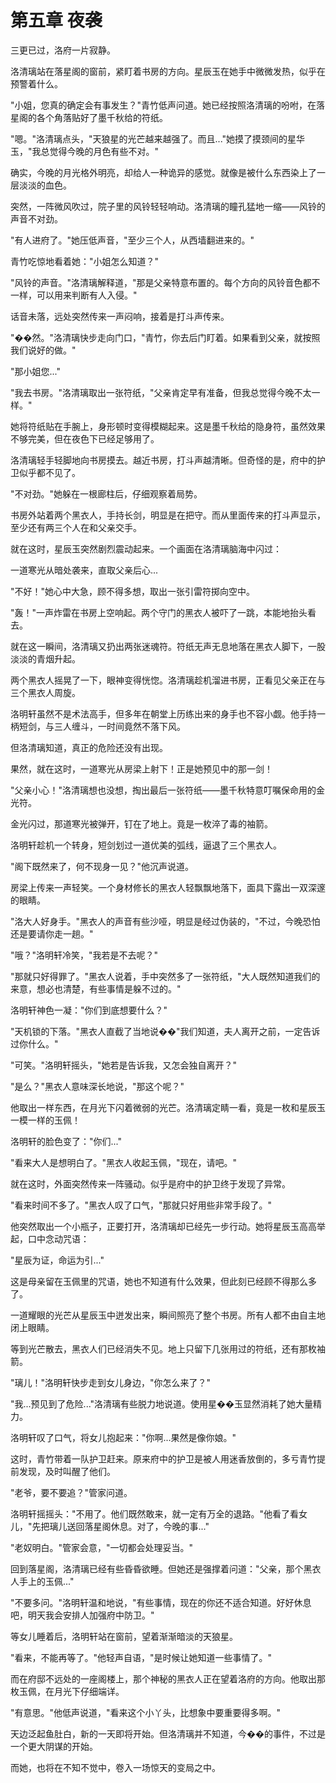 # 第五章 夜袭

三更已过，洛府一片寂静。

洛清璃站在落星阁的窗前，紧盯着书房的方向。星辰玉在她手中微微发热，似乎在预警着什么。

"小姐，您真的确定会有事发生？"青竹低声问道。她已经按照洛清璃的吩咐，在落星阁的各个角落贴好了墨千秋给的符纸。

"嗯。"洛清璃点头，"天狼星的光芒越来越强了。而且..."她摸了摸颈间的星华玉，"我总觉得今晚的月色有些不对。"

确实，今晚的月光格外明亮，却给人一种诡异的感觉。就像是被什么东西染上了一层淡淡的血色。

突然，一阵微风吹过，院子里的风铃轻轻响动。洛清璃的瞳孔猛地一缩——风铃的声音不对劲。

"有人进府了。"她压低声音，"至少三个人，从西墙翻进来的。"

青竹吃惊地看着她："小姐怎么知道？"

"风铃的声音。"洛清璃解释道，"那是父亲特意布置的。每个方向的风铃音色都不一样，可以用来判断有人入侵。"

话音未落，远处突然传来一声闷响，接着是打斗声传来。

"��然。"洛清璃快步走向门口，"青竹，你去后门盯着。如果看到父亲，就按照我们说好的做。"

"那小姐您..."

"我去书房。"洛清璃取出一张符纸，"父亲肯定早有准备，但我总觉得今晚不太一样。"

她将符纸贴在手腕上，身形顿时变得模糊起来。这是墨千秋给的隐身符，虽然效果不够完美，但在夜色下已经足够用了。

洛清璃轻手轻脚地向书房摸去。越近书房，打斗声越清晰。但奇怪的是，府中的护卫似乎都不见了。

"不对劲。"她躲在一根廊柱后，仔细观察着局势。

书房外站着两个黑衣人，手持长剑，明显是在把守。而从里面传来的打斗声显示，至少还有两三个人在和父亲交手。

就在这时，星辰玉突然剧烈震动起来。一个画面在洛清璃脑海中闪过：

一道寒光从暗处袭来，直取父亲后心...

"不好！"她心中大急，顾不得多想，取出一张引雷符掷向空中。

"轰！"一声炸雷在书房上空响起。两个守门的黑衣人被吓了一跳，本能地抬头看去。

就在这一瞬间，洛清璃又扔出两张迷魂符。符纸无声无息地落在黑衣人脚下，一股淡淡的青烟升起。

两个黑衣人摇晃了一下，眼神变得恍惚。洛清璃趁机溜进书房，正看见父亲正在与三个黑衣人周旋。

洛明轩虽然不是术法高手，但多年在朝堂上历练出来的身手也不容小觑。他手持一柄短剑，与三人缠斗，一时间竟然不落下风。

但洛清璃知道，真正的危险还没有出现。

果然，就在这时，一道寒光从房梁上射下！正是她预见中的那一剑！

"父亲小心！"洛清璃想也没想，掏出最后一张符纸——墨千秋特意叮嘱保命用的金光符。

金光闪过，那道寒光被弹开，钉在了地上。竟是一枚淬了毒的袖箭。

洛明轩趁机一个转身，短剑划过一道优美的弧线，逼退了三个黑衣人。

"阁下既然来了，何不现身一见？"他沉声说道。

房梁上传来一声轻笑。一个身材修长的黑衣人轻飘飘地落下，面具下露出一双深邃的眼睛。

"洛大人好身手。"黑衣人的声音有些沙哑，明显是经过伪装的，"不过，今晚恐怕还是要请你走一趟。"

"哦？"洛明轩冷笑，"我若是不去呢？"

"那就只好得罪了。"黑衣人说着，手中突然多了一张符纸，"大人既然知道我们的来意，想必也清楚，有些事情是躲不过的。"

洛明轩神色一凝："你们到底想要什么？"

"天机锁的下落。"黑衣人直截了当地说��"我们知道，夫人离开之前，一定告诉过你什么。"

"可笑。"洛明轩摇头，"她若是告诉我，又怎会独自离开？"

"是么？"黑衣人意味深长地说，"那这个呢？"

他取出一样东西，在月光下闪着微弱的光芒。洛清璃定睛一看，竟是一枚和星辰玉一模一样的玉佩！

洛明轩的脸色变了："你们..."

"看来大人是想明白了。"黑衣人收起玉佩，"现在，请吧。"

就在这时，外面突然传来一阵骚动。似乎是府中的护卫终于发现了异常。

"看来时间不多了。"黑衣人叹了口气，"那就只好用些非常手段了。"

他突然取出一个小瓶子，正要打开，洛清璃却已经先一步行动。她将星辰玉高高举起，口中念动咒语：

"星辰为证，命运为引..."

这是母亲留在玉佩里的咒语，她也不知道有什么效果，但此刻已经顾不得那么多了。

一道耀眼的光芒从星辰玉中迸发出来，瞬间照亮了整个书房。所有人都不由自主地闭上眼睛。

等到光芒散去，黑衣人们已经消失不见。地上只留下几张用过的符纸，还有那枚袖箭。

"璃儿！"洛明轩快步走到女儿身边，"你怎么来了？"

"我...预见到了危险..."洛清璃有些脱力地说道。使用星��玉显然消耗了她大量精力。

洛明轩叹了口气，将女儿抱起来："你啊...果然是像你娘。"

这时，青竹带着一队护卫赶来。原来府中的护卫是被人用迷香放倒的，多亏青竹提前发现，及时叫醒了他们。

"老爷，要不要追？"管家问道。

洛明轩摇摇头："不用了。他们既然敢来，就一定有万全的退路。"他看了看女儿，"先把璃儿送回落星阁休息。对了，今晚的事..."

"老奴明白。"管家会意，"一切都会处理妥当。"

回到落星阁，洛清璃已经有些昏昏欲睡。但她还是强撑着问道："父亲，那个黑衣人手上的玉佩..."

"不要多问。"洛明轩温和地说，"有些事情，现在的你还不适合知道。好好休息吧，明天我会安排人加强府中防卫。"

等女儿睡着后，洛明轩站在窗前，望着渐渐暗淡的天狼星。

"看来，不能再等了。"他轻声自语，"是时候让她知道一些事情了。"

而在府邸不远处的一座阁楼上，那个神秘的黑衣人正在望着洛府的方向。他取出那枚玉佩，在月光下仔细端详。

"有意思。"他低声说道，"看来这个小丫头，比想象中要重要得多啊。"

天边泛起鱼肚白，新的一天即将开始。但洛清璃并不知道，今��的事件，不过是一个更大阴谋的开始。

而她，也将在不知不觉中，卷入一场惊天的变局之中。 